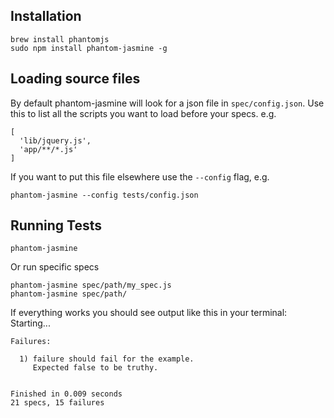 Installation
-------------------

    brew install phantomjs
    sudo npm install phantom-jasmine -g


Loading source files
--------------------

By default phantom-jasmine will look for a json file in `spec/config.json`. Use this to list all the scripts you want to load before your specs. e.g.

    [ 
      'lib/jquery.js',
      'app/**/*.js'
	]

If you want to put this file elsewhere use the `--config` flag, e.g.

    phantom-jasmine --config tests/config.json


Running Tests
-------------------

    phantom-jasmine

Or run specific specs

    phantom-jasmine spec/path/my_spec.js
    phantom-jasmine spec/path/

If everything works you should see output like this in your terminal:
Starting...

    Failures:

      1) failure should fail for the example.
         Expected false to be truthy.


    Finished in 0.009 seconds
    21 specs, 15 failures
